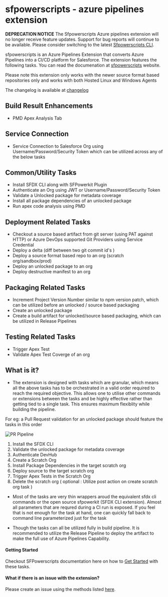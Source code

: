 # sfpowerscripts - azure pipelines extension

**DEPRECATION NOTICE**
The Sfpowerscripts Azure pipelines extension will no longer receive feature updates. Support for bug reports will continue to be available. Please consider switching to the latest [Sfpowerscripts CLI](https://github.com/Accenture/sfpowerscripts/tree/develop/packages/sfpowerscripts-cli).

sfpowerscripts is an Azure Pipelines Extension that converts Azure Pipelines into a CI/CD platform for Salesforce. The extension features the following tasks. You can read the documenation at  [sfpowerscripts](https://www.sfpowerscripts.com) website.

Please note this extension only works with the newer source format based repositories only and  works with both Hosted Linux and Windows Agents

The changelog is available at [changelog](https://dxatscale.gitbook.io/sfpowerscripts/change-log)

## Build Result Enhancements

- PMD Apex Analysis Tab

## Service Connection

-  Service Connection to Salesforce Org using Username/Password/Security Token which can be utilized across any of the below tasks

## Common/Utility Tasks

- Install SFDX CLI along with SFPowerkit Plugin
- Authenticate an Org using JWT or  Username/Password/Security Token
- Validate a Unlocked package for metadata coverage
- Install all package dependencies of an unlocked package
- Run apex code analysis using PMD

## Deployment Related Tasks

- Checkout a source based artifact from git server (using PAT against HTTP) or Azure DevOps supported Git Providers using Service Credential
- Deploy a delta (diff between two git commit id's )
- Deploy a source format based repo to an org (scratch org/sandbox/prod)
- Deploy an unlocked package to an org
- Deploy destructive manifest to an org

## Packaging Related Tasks

- Increment Project Version Number similar to npm version patch, which can be utilized before an unlocked / source based packaging
- Create an unlocked package
- Create a build artifact for unlocked/source based packaging, which can be utilized in Release Pipelines

## Testing Related Tasks

- Trigger Apex Test
- Validate Apex Test Coverge of an org

## What is it?

- The extension is designed with tasks which are granular,  which means all the above tasks has to be orchestrated in a valid order required to reach the required objective.  This allows one to utilise other commands or extensions between the tasks and be highly effective rather than getting tied to a single task. This ensures maximum flexiblity while building the pipeline.

For eg: a Pull Request validation for an unlocked package  should feature the tasks in this order

![PR Pipeline](https://gblobscdn.gitbook.com/assets%2F-MAtjpG8XNzMssUmQti_%2F-MAvM7zZz3vSV2vSpdG0%2F-MAvND22p7cwu2uvIzdU%2FPR%20Pipeline%20ScratchOrg.png?alt=media&token=d6a53bfb-2436-4c1b-b247-30b678079a12)

 1. Install the SFDX CLI
 2. Validate the unlocked package for metadata coverage
 3. Authenticate DevHub
 4. Create a Scratch Org
 5. Install Package Dependencies in the target scratch org
 6. Deploy source to the target scratch org
 7. Trigger Apex Tests in the Scratch Org
 8. Delete the scratch org ( optional :  Utilize post action on create scratch org task )

* Most of the tasks are very thin wrappers aroud the equivalent sfdx cli commands or the open source sfpowerkit (SFDX CLI extension). Almost all parameters that are requred during a CI run is exposed. If you feel that is not enough for the task at hand, one can quickly fall back to command line parameterized just for the task

* Though the tasks can all be utilized fully in build pipeline. It is recommended to utilize the Release Pipeline to deploy the artifact to make the full use of Azure Pipelines Capability.

#### Getting Started

Checkout SFPowerscripts documentation here on how to [Get Started](https://dxatscale.gitbook.io/sfpowerscripts/support) with these tasks.

#### What if there is an issue with the extension?

Please create an issue using the methods listed [here](https://dxatscale.gitbook.io/sfpowerscripts/support).
